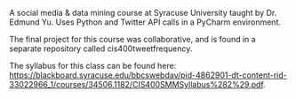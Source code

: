 A social media & data mining course at Syracuse University taught by Dr. Edmund Yu. Uses Python and Twitter API calls in a PyCharm environment.  

The final project for this course was collaborative, and is found in a separate repository called cis400tweetfrequency.

The syllabus for this class can be found here: https://blackboard.syracuse.edu/bbcswebdav/pid-4862901-dt-content-rid-33022966_1/courses/34506.1182/CIS400SMMSyllabus%282%29.pdf. 
